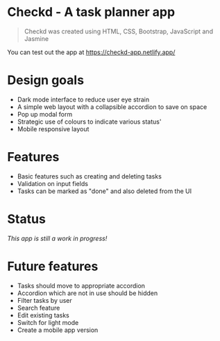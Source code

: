 # Checkd - A task planner app
> Checkd was created using HTML, CSS, Bootstrap, JavaScript and Jasmine

You can test out the app at https://checkd-app.netlify.app/

# Design goals
* Dark mode interface to reduce user eye strain
* A simple web layout with a collapsible accordion to save on space
* Pop up modal form 
* Strategic use of colours to indicate various status'
* Mobile responsive layout

# Features
* Basic features such as creating and deleting tasks
* Validation on input fields
* Tasks can be marked as "done" and also deleted from the UI

# Status
*This app is still a work in progress!*

# Future features
* Tasks should move to appropriate accordion
* Accordion which are not in use should be hidden
* Filter tasks by user
* Search feature
* Edit existing tasks
* Switch for light mode
* Create a mobile app version

